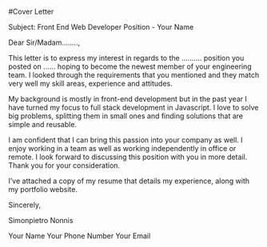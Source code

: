 #Cover Letter

Subject: Front End Web Developer Position - Your Name

Dear Sir/Madam........,

This letter is to express my interest in regards to the .......... position you posted on ......
hoping to become the newest member of your engineering team.
I looked through the requirements that you mentioned and they match very well my skill 
areas, experience and attitudes. 

My background is mostly in front-end development but in the past year I have turned my focus to full stack development in Javascript. 
I love to solve big problems, splitting them in small ones and finding solutions
that are simple and reusable.

I am confident that I can bring this passion into your company as well.
I enjoy working in a team as well as working independently in office or remote.
I look forward to discussing this position with you in more detail. 
Thank you for your consideration.

I’ve attached a copy of my resume that details my experience, along with my portfolio website.

Sincerely,

Simonpietro Nonnis


Your Name
Your Phone Number
Your Email
